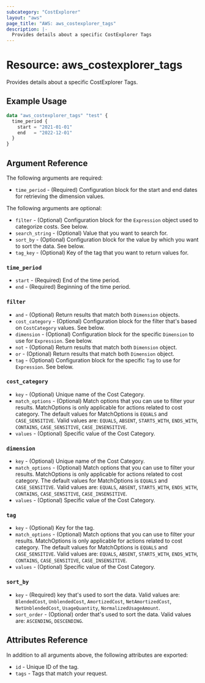 ```yaml
---
subcategory: "CostExplorer"
layout: "aws"
page_title: "AWS: aws_costexplorer_tags"
description: |-
  Provides details about a specific CostExplorer Tags
---
```


# Resource: aws_costexplorer_tags

Provides details about a specific CostExplorer Tags.

## Example Usage

```terraform
data "aws_costexplorer_tags" "test" {
  time_period {
    start = "2021-01-01"
    end   = "2022-12-01"
  }
}
```

## Argument Reference

The following arguments are required:

* `time_period` - (Required) Configuration block for the start and end dates for retrieving the dimension values.

The following arguments are optional:

* `filter` - (Optional) Configuration block for the `Expression` object used to categorize costs. See below.
* `search_string` - (Optional) Value that you want to search for.
* `sort_by` - (Optional) Configuration block for the value by which you want to sort the data. See below.
* `tag_key` - (Optional) Key of the tag that you want to return values for.


### `time_period`

* `start` - (Required) End of the time period.
* `end` - (Required) Beginning of the time period.

### `filter`

* `and` - (Optional) Return results that match both `Dimension` objects.
* `cost_category` - (Optional) Configuration block for the filter that's based on `CostCategory` values. See below.
* `dimension` - (Optional) Configuration block for the specific `Dimension` to use for `Expression`. See below.
* `not` - (Optional) Return results that match both `Dimension` object.
* `or` - (Optional) Return results that match both `Dimension` object.
* `tag` - (Optional) Configuration block for the specific `Tag` to use for `Expression`. See below.

### `cost_category`

* `key` - (Optional) Unique name of the Cost Category.
* `match_options` - (Optional) Match options that you can use to filter your results. MatchOptions is only applicable for actions related to cost category. The default values for MatchOptions is `EQUALS` and `CASE_SENSITIVE`. Valid values are: `EQUALS`,  `ABSENT`, `STARTS_WITH`, `ENDS_WITH`, `CONTAINS`, `CASE_SENSITIVE`, `CASE_INSENSITIVE`.
* `values` - (Optional) Specific value of the Cost Category.

### `dimension`

* `key` - (Optional) Unique name of the Cost Category.
* `match_options` - (Optional) Match options that you can use to filter your results. MatchOptions is only applicable for actions related to cost category. The default values for MatchOptions is `EQUALS` and `CASE_SENSITIVE`. Valid values are: `EQUALS`,  `ABSENT`, `STARTS_WITH`, `ENDS_WITH`, `CONTAINS`, `CASE_SENSITIVE`, `CASE_INSENSITIVE`.
* `values` - (Optional) Specific value of the Cost Category.

### `tag`

* `key` - (Optional) Key for the tag.
* `match_options` - (Optional) Match options that you can use to filter your results. MatchOptions is only applicable for actions related to cost category. The default values for MatchOptions is `EQUALS` and `CASE_SENSITIVE`. Valid values are: `EQUALS`,  `ABSENT`, `STARTS_WITH`, `ENDS_WITH`, `CONTAINS`, `CASE_SENSITIVE`, `CASE_INSENSITIVE`.
* `values` - (Optional) Specific value of the Cost Category.


### `sort_by`

* `key` - (Required) key that's used to sort the data. Valid values are: `BlendedCost`,  `UnblendedCost`, `AmortizedCost`, `NetAmortizedCost`, `NetUnblendedCost`, `UsageQuantity`, `NormalizedUsageAmount`.
* `sort_order` - (Optional) order that's used to sort the data. Valid values are: `ASCENDING`,  `DESCENDING`.


## Attributes Reference

In addition to all arguments above, the following attributes are exported:

* `id` - Unique ID of the tag.
* `tags` - Tags that match your request.

